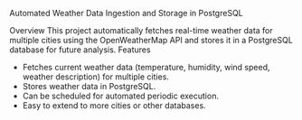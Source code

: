 
 Automated Weather Data Ingestion and Storage in PostgreSQL

 Overview
This project automatically fetches real-time weather data for multiple cities using the OpenWeatherMap API and stores it in a PostgreSQL database for future analysis.
 Features
- Fetches current weather data (temperature, humidity, wind speed, weather description) for multiple cities.
- Stores weather data in PostgreSQL.
- Can be scheduled for automated periodic execution.
- Easy to extend to more cities or other databases.
